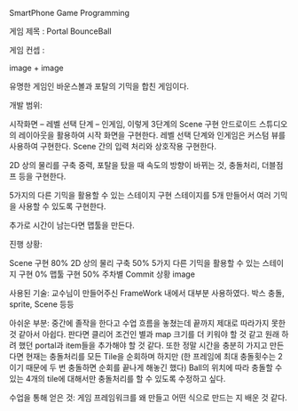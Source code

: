 SmartPhone Game Programming

게임 제목 : Portal BounceBall

게임 컨셉 :

image + image

유명한 게임인 바운스볼과 포탈의 기믹을 합친 게임이다.

개발 범위:

시작화면 – 레벨 선택 단계 – 인게임, 이렇게 3단계의 Scene 구현 안드로이드 스튜디오의 레이아웃을 활용하여 시작 화면을 구현한다. 레벨 선택 단계와 인게임은 커스텀 뷰를 사용하여 구현한다. Scene 간의 입력 처리와 상호작용 구현한다.

2D 상의 물리를 구축 중력, 포탈을 탔을 때 속도의 방향이 바뀌는 것, 충돌처리, 더블점프 등을 구현한다.

5가지의 다른 기믹을 활용할 수 있는 스테이지 구현 스테이지를 5개 만들어서 여러 기믹을 사용할 수 있도록 구현한다.

추가로 시간이 남는다면 맵툴을 만든다.

진행 상황:

Scene 구현 80%
2D 상의 물리 구축 50%
5가지 다른 기믹을 활용할 수 있는 스테이지 구현 0%
맵툴 구현 50%
주차별 Commit 상황 image

사용된 기술:
교수님이 만들어주신 FrameWork 내에서 대부분 사용하였다.
박스 충돌, sprite, Scene 등등

아쉬운 부분:
중간에 졸작을 한다고 수업 흐름을 놓쳤는데 끝까지 제대로 따라가지 못한 것 같아서 아쉽다.
판다면 클리어 조건인 별과 map 크기를 더 키워야 할 것 같고 원래 하려 했던 portal과 item들을 추가해야 할 것 같다.
또한 정말 시간을 충분히 가지고 만든다면 현재는 충돌처리를 모든 Tile을 순회하며 하지만 (한 프레임에 최대 충돌횟수는 2이기 때문에 두 번 충돌하면 순회를 끝나게 해놓긴 했다) 
Ball의 위치에 따라 충돌할 수 있는 4개의 tile에 대해서만 충돌처리를 할 수 있도록 수정하고 싶다.

수업을 통해 얻은 것:
게임 프레임워크를 왜 만들고 어떤 식으로 만드는 지 배운 것 같다.


